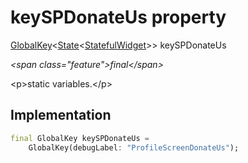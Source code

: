 


# keySPDonateUs property







[GlobalKey](https:api.flutter.dev/flutter/widgets/GlobalKey-class.html)&lt;[State](https:api.flutter.dev/flutter/widgets/State-class.html)&lt;[StatefulWidget](https:api.flutter.dev/flutter/widgets/StatefulWidget-class.html)\>\> keySPDonateUs
  
_\<span class="feature"\>final\</span\>_



\<p\>static variables.\</p\>



## Implementation

```dart
final GlobalKey keySPDonateUs =
    GlobalKey(debugLabel: "ProfileScreenDonateUs");
```







